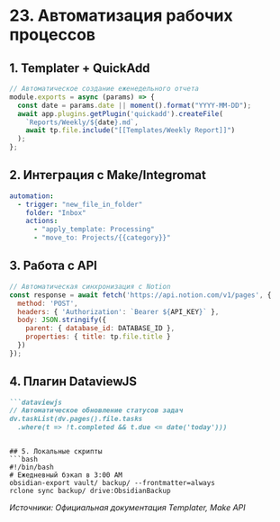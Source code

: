 # 23. Автоматизация рабочих процессов

## 1. Templater + QuickAdd
```javascript
// Автоматическое создание еженедельного отчета
module.exports = async (params) => {
  const date = params.date || moment().format("YYYY-MM-DD");
  await app.plugins.getPlugin('quickadd').createFile(
    `Reports/Weekly/${date}.md`,
    await tp.file.include("[[Templates/Weekly Report]]")
  );
};
```

## 2. Интеграция с Make/Integromat
```yaml
automation:
  - trigger: "new_file_in_folder"
    folder: "Inbox"
    actions:
      - "apply_template: Processing"
      - "move_to: Projects/{{category}}"
```

## 3. Работа с API
```javascript
// Автоматическая синхронизация с Notion
const response = await fetch('https://api.notion.com/v1/pages', {
  method: 'POST',
  headers: { 'Authorization': `Bearer ${API_KEY}` },
  body: JSON.stringify({
    parent: { database_id: DATABASE_ID },
    properties: { title: tp.file.title }
  })
});
```

## 4. Плагин DataviewJS
```markdown
```dataviewjs
// Автоматическое обновление статусов задач
dv.taskList(dv.pages().file.tasks
  .where(t => !t.completed && t.due <= date('today')))
```
```

## 5. Локальные скрипты
```bash
#!/bin/bash
# Ежедневный бэкап в 3:00 AM
obsidian-export vault/ backup/ --frontmatter=always
rclone sync backup/ drive:ObsidianBackup
```

*Источники: Официальная документация Templater, Make API*
